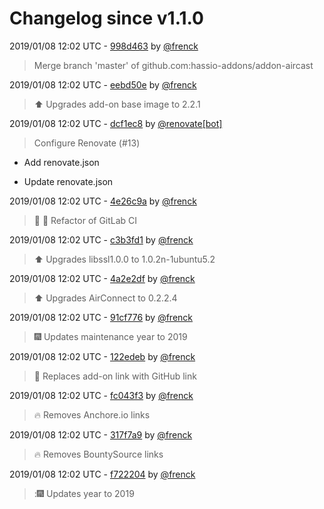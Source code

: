 # Changelog since v1.1.0

2019/01/08 12:02 UTC - [998d463](https://github.com/hassio-addons/addon-aircast/commit/998d4634a9d6ac5c7523048c5bde3cec524fb497) by [@frenck](https://github.com/frenck)
> Merge branch 'master' of github.com:hassio-addons/addon-aircast 

2019/01/08 12:02 UTC - [eebd50e](https://github.com/hassio-addons/addon-aircast/commit/eebd50e677cd966daf8eec0e4dec59bb13cc62e5) by [@frenck](https://github.com/frenck)
> :arrow_up: Upgrades add-on base image to 2.2.1 

2019/01/08 12:02 UTC - [dcf1ec8](https://github.com/hassio-addons/addon-aircast/commit/dcf1ec890f260bfec91ff70aee7b147d440694a0) by [@renovate[bot]](https://github.com/apps/renovate)
> Configure Renovate (#13)

* Add renovate.json

* Update renovate.json 

2019/01/08 12:02 UTC - [4e26c9a](https://github.com/hassio-addons/addon-aircast/commit/4e26c9a8c4078a629be010f22451f8392d661bf4) by [@frenck](https://github.com/frenck)
> :tractor: :rocket: Refactor of GitLab CI 

2019/01/08 12:02 UTC - [c3b3fd1](https://github.com/hassio-addons/addon-aircast/commit/c3b3fd13d4a5f7e2511671d8961854ff69a288dd) by [@frenck](https://github.com/frenck)
> :arrow_up: Upgrades libssl1.0.0 to 1.0.2n-1ubuntu5.2 

2019/01/08 12:02 UTC - [4a2e2df](https://github.com/hassio-addons/addon-aircast/commit/4a2e2dfd6f7fb541b209f6c20458dc54b7ba5f8d) by [@frenck](https://github.com/frenck)
> :arrow_up: Upgrades AirConnect to 0.2.2.4 

2019/01/08 12:02 UTC - [91cf776](https://github.com/hassio-addons/addon-aircast/commit/91cf776d917f813c51649b22415301d99b5c344c) by [@frenck](https://github.com/frenck)
> :fireworks: Updates maintenance year to 2019 

2019/01/08 12:02 UTC - [122edeb](https://github.com/hassio-addons/addon-aircast/commit/122edeb08d9e64b359b68cfffcccf04930d52e17) by [@frenck](https://github.com/frenck)
> :tractor: Replaces add-on link with GitHub link 

2019/01/08 12:02 UTC - [fc043f3](https://github.com/hassio-addons/addon-aircast/commit/fc043f30fe21d56a60a2bad193a46aea90bf30ec) by [@frenck](https://github.com/frenck)
> :fire: Removes Anchore.io links 

2019/01/08 12:02 UTC - [317f7a9](https://github.com/hassio-addons/addon-aircast/commit/317f7a919e3c1438bf37d19ce6fb909861b34a3f) by [@frenck](https://github.com/frenck)
> :fire: Removes BountySource links 

2019/01/08 12:02 UTC - [f722204](https://github.com/hassio-addons/addon-aircast/commit/f72220438530b536abd44d14beb45e9a9cffc5c7) by [@frenck](https://github.com/frenck)
> ::fireworks: Updates year to 2019 


